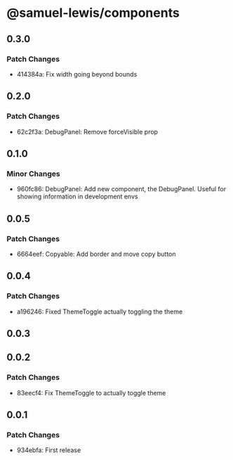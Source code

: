 # @samuel-lewis/components

## 0.3.0

### Patch Changes

- 414384a: Fix width going beyond bounds

## 0.2.0

### Patch Changes

- 62c2f3a: DebugPanel: Remove forceVisible prop

## 0.1.0

### Minor Changes

- 960fc86: DebugPanel: Add new component, the DebugPanel. Useful for showing information in development envs

## 0.0.5

### Patch Changes

- 6664eef: Copyable: Add border and move copy button

## 0.0.4

### Patch Changes

- a196246: Fixed ThemeToggle actually toggling the theme

## 0.0.3

## 0.0.2

### Patch Changes

- 83eecf4: Fix ThemeToggle to actually toggle theme

## 0.0.1

### Patch Changes

- 934ebfa: First release
